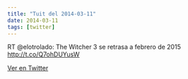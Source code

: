 ```yaml
---
title: "Tuit del 2014-03-11"
date: 2014-03-11
tags: [twitter]
---
```


RT @elotrolado: The Witcher 3 se retrasa a febrero de 2015 http://t.co/Q7ohDUYusW



[Ver en Twitter](https://twitter.com/i/web/status/443461647836131328)
